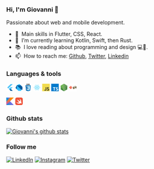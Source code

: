 ### Hi, I'm Giovanni 👋

Passionate about web and mobile development.

- 🚀 &nbsp;Main skills in Flutter, CSS, React.
- 🌱 &nbsp;I’m currently learning Kotlin, Swift, then Rust.
- 📚 &nbsp;I love reading about programming and design 💻🎨.
- 📫 &nbsp;How to reach me: [Github](https://github.com/giovannilondero/giovannilondero), [Twitter](https://twitter.com/GiovanniLondero/), [Linkedin](https://www.linkedin.com/in/giovanni-londero/)

### Languages & tools

<code><img height="20" src="https://raw.githubusercontent.com/github/explore/80688e429a7d4ef2fca1e82350fe8e3517d3494d/topics/flutter/flutter.png"></code>
<code><img height="20" src="https://raw.githubusercontent.com/github/explore/80688e429a7d4ef2fca1e82350fe8e3517d3494d/topics/dart/dart.png"></code>
<code><img height="20" src="https://raw.githubusercontent.com/github/explore/80688e429a7d4ef2fca1e82350fe8e3517d3494d/topics/css/css.png"></code>
<code><img height="20" src="https://raw.githubusercontent.com/github/explore/80688e429a7d4ef2fca1e82350fe8e3517d3494d/topics/react/react.png"></code>
<code><img height="20" src="https://raw.githubusercontent.com/github/explore/80688e429a7d4ef2fca1e82350fe8e3517d3494d/topics/javascript/javascript.png"></code>
<code><img height="20" src="https://raw.githubusercontent.com/github/explore/80688e429a7d4ef2fca1e82350fe8e3517d3494d/topics/typescript/typescript.png"></code>
<code><img height="20" src="https://raw.githubusercontent.com/github/explore/80688e429a7d4ef2fca1e82350fe8e3517d3494d/topics/nodejs/nodejs.png"></code>
<code><img height="20" src="https://raw.githubusercontent.com/github/explore/80688e429a7d4ef2fca1e82350fe8e3517d3494d/topics/git/git.png"></code>

<code><img height="20" src="https://raw.githubusercontent.com/github/explore/80688e429a7d4ef2fca1e82350fe8e3517d3494d/topics/kotlin/kotlin.png"></code>
<code><img height="20" src="https://raw.githubusercontent.com/github/explore/80688e429a7d4ef2fca1e82350fe8e3517d3494d/topics/swift/swift.png"></code>

### Github stats

<!--
[![trophy](https://github-profile-trophy.vercel.app/?username=giovannilondero&theme=onedark)](https://github.com/ryo-ma/github-profile-trophy)
-->

[![Giovanni's github stats](https://github-readme-stats.vercel.app/api?username=giovannilondero&show_icons=true&hide_title=true)]()

### Follow me

<a href="https://www.linkedin.com/in/giovanni-londero/" target="_blank"><img src="https://img.shields.io/badge/LinkedIn--0077B5?logo=linkedin&logoColor=white" alt="LinkedIn"></a>
<a href="https://www.instagram.com/giovannilondero/" target="_blank"><img src="https://img.shields.io/badge/Instagram--E4405F?logo=instagram&logoColor=white" alt="Instagram"></a>
<a href="https://twitter.com/GiovanniLondero/" target="_blank"><img src="https://img.shields.io/badge/Twitter--1877F2?logo=twitter&logoColor=white" alt="Twitter"></a>

<!--
**giovannilondero/giovannilondero** is a ✨ _special_ ✨ repository because its `README.md` (this file) appears on your GitHub profile.

Here are some ideas to get you started:

- 🔭 I’m currently working on ...
- 🌱 I’m currently learning ...
- 👯 I’m looking to collaborate on ...
- 🤔 I’m looking for help with ...
- 💬 Ask me about ...
- 📫 How to reach me: ...
- 😄 Pronouns: ...
- ⚡ Fun fact: ...
-->
